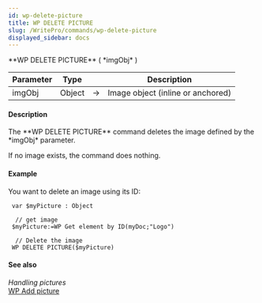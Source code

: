 ```yaml
---
id: wp-delete-picture
title: WP DELETE PICTURE
slug: /WritePro/commands/wp-delete-picture
displayed_sidebar: docs
---
```


<!--REF #_command_.WP DELETE PICTURE.Syntax-->**WP DELETE PICTURE** ( *imgObj* )<!-- END REF-->
<!--REF #_command_.WP DELETE PICTURE.Params-->
| Parameter | Type |  | Description |
| --- | --- | --- | --- |
| imgObj | Object | &#8594;  | Image object (inline or anchored) |

<!-- END REF-->

#### Description 

<!--REF #_command_.WP DELETE PICTURE.Summary-->The **WP DELETE PICTURE** command deletes the image defined by the *imgObj* parameter.<!-- END REF-->

If no image exists, the command does nothing.

#### Example 

You want to delete an image using its ID:

```4d
 var $myPicture : Object
 
  // get image  
 $myPicture:=WP Get element by ID(myDoc;"Logo")
 
  // Delete the image
 WP DELETE PICTURE($myPicture)
```

#### See also 

*Handling pictures*  
[WP Add picture](../commands/wp-add-picture.md)  